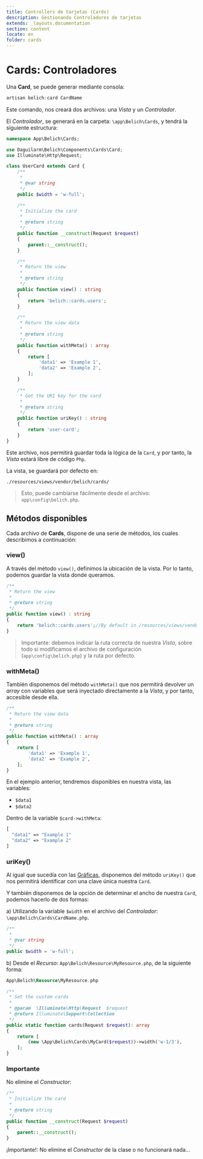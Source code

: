 ```yaml
---
title: Controllers de tarjetas (Cards)
description: Gestionando Controladores de tarjetas
extends: _layouts.documentation
section: content
locate: en
folder: cards
---
```


# Cards: Controladores

Una **Card**, se puede generar mediante consola: 

```php
artisan belich:card CardName
```

Este comando, nos creará dos archivos: una *Vista* y un *Controlador*. 

El *Controlador*, se generará en la carpeta: `\app\Belich\Cards`, y tendrá la siguiente estructura:

```php
namespace App\Belich\Cards;

use Daguilarm\Belich\Components\Cards\Card;
use Illuminate\Http\Request;

class UserCard extends Card {
    /**
     *
     * @var string
     */
    public $width = 'w-full';

    /**
     * Initialize the card
     *
     * @return string
     */
    public function __construct(Request $request)
    {
        parent::__construct();
    }

    /**
     * Return the view
     *
     * @return string
     */
    public function view() : string
    {
        return 'belich::cards.users';
    }

    /**
     * Return the view data
     *
     * @return string
     */
    public function withMeta() : array
    {
        return [
            'data1' => 'Example 1',
            'data2' => 'Example 2',
        ];
    }

    /**
     * Get the URI key for the card
     *
     * @return string
     */
    public function uriKey() : string
    {
        return 'user-card';
    }
}
```

Este archivo, nos permitirá guardar toda la lógica de la `Card`, y por tanto, la *Vista* estará libre de código `Php`.

La vista, se guardará por defecto en:

~~~
./resources/views/vendor/belich/cards/
~~~

>Esto, puede cambiarse fácilmente desde el archivo: `app\config\belich.php`.

## Métodos disponibles 

Cada archivo de **Cards**, dispone de una serie de métodos, los cuales describimos a continuación:

### view()

A través del método `view()`, definimos la ubicación de la vista. Por lo tanto, podemos guardar la vista donde queramos.

```php
/**
 * Return the view
 *
 * @return string
 */
public function view() : string
{
    return 'belich::cards.users';//By default in /resources/views/vendor/belich/cards/users.blade.php
}
```

>Importante: debemos indicar la ruta correcta de nuestra *Vista*, sobre todo si modificamos el archivo de configuración (`app\config\belich.php`) y la ruta por defecto.

### withMeta()

También disponemos del método `withMeta()` que nos permitirá devolver un *array* con variables que será inyectado directamente a la *Vista*, y por tanto, accesible desde ella.

```php
/**
 * Return the view data
 *
 * @return string
 */
public function withMeta() : array
{
    return [
        'data1' => 'Example 1',
        'data2' => 'Example 2',
    ];
}
```

En el ejemplo anterior, tendremos disponibles en nuestra vista, las variables: 

- `$data1`
- `$data2`

Dentro de la variable `$card->withMeta`:

```php 
[
  "data1" => "Example 1"
  "data2" => "Example 2"
]
```

### uriKey()

Al igual que sucedía con las [Gráficas](metrics/metrics-default), disponemos del método `uriKey()` que nos permitirá identificar con una clave única nuestra `Card`.

Y también disponemos de la opción de determinar el ancho de nuestra `Card`, podemos hacerlo de dos formas:

a) Utilizando la variable `$width` en el archivo del *Controlador*: `\app\Belich\Cards\CardName.php`.

```php 
/**
 *
 * @var string
 */
public $width = 'w-full';
```

b) Desde el *Recurso*: `App\Belich\Resource\MyResource.php`, de la siguiente forma:

```php 
App\Belich\Resource\MyResource.php

/**
 * Set the custom cards
 *
 * @param  \Illuminate\Http\Request  $request
 * @return Illuminate\Support\Collection
 */
public static function cards(Request $request): array
{
    return [
        (new \App\Belich\Cards\MyCard($request))->width('w-1/3'),
    ];
}
```

### Importante

No elimine el *Constructor*:

```php 
/**
 * Initialize the card
 *
 * @return string
 */
public function __construct(Request $request)
{
    parent::__construct();
}
```

<div class="blockquote-alert">
    ¡Importante!: No elimine el <i>Constructor</i> de la clase o no funcionará nada...
</div>
